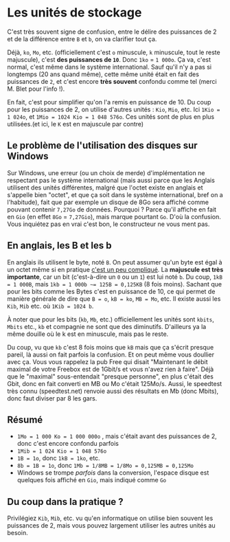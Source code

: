 # Les unités de stockage

C'est très souvent signe de confusion, entre le délire des puissances de 2 et de la différence entre `B` et `b`, on va clarifier tout ça.

Déjà, `ko`, `Mo`, etc. (officiellement c'est `o` minuscule, `k` minuscule, tout le reste majuscule), c'est **des puissances de `10`**. Donc `1ko` = `1 000o`. Ça va, c'est normal, c'est même dans le
système international. Sauf qu'il n'y a pas si longtemps (20 ans quand même), cette même unité était en fait des puissances de `2`, et c'est encore **très souvent** confondu comme tel (merci
M. Blet pour l'info !).

En fait, c'est pour simplifier qu'on l'a remis en puissance de 10. Du coup pour les puissances de 2, on utilise d'autres unités : `Kio`, `Mio`, etc. Ici
`1Kio = 1 024o`, et `1Mio = 1024 Kio = 1 048 576o`. Ces unités sont de plus en plus utilisées.(et ici, le `K` est en majuscule par contre)

## Le problème de l'utilisation des disques sur Windows

Sur Windows, une erreur (ou un choix de merde) d'implémentation ne respectant pas le système international (mais aussi parce que les Anglais utilisent des unités différentes, malgré que l'octet existe
en anglais et s'appelle bien "octet", et que ça soit dans le système international, bref on a l'habitude), fait que par exemple un disque de 8Go sera affiché comme pouvant contenir `7,27Go` de données.
Pourquoi ? Parce qu'il affiche en fait en `Gio` (en effet `8Go` = `7,27Gio`), mais marque pourtant `Go`. D'où la confusion. Vous inquiétez pas en vrai c'est bon, le constructeur ne vous ment pas.

## En anglais, les B et les b

En anglais ils utilisent le byte, noté `B`. On peut assumer qu'un byte est égal à un octet même si en pratique [c'est un peu compliqué](https://en.wikipedia.org/wiki/Byte). La **majuscule est très importante**,
car un bit (c'est-à-dire un `0` ou un `1`) est lui noté `b`. Du coup, `1kB = 1 000B`, mais `1kb = 1 000b ~= 125B = 0,125KB` (8 fois moins). Sachant que pour les bits comme les Bytes c'est en puissance de 10,
ce qui permet de manière générale de dire que `B = o`, `kB = ko`, `MB = Mo`, etc. Il existe aussi les `Kib`, `Mib` etc. où `1Kib = 1024 b`. 

À noter que pour les bits (`kb`, `Mb`, etc.) officiellement les unités sont `kbits`, `Mbits` etc., `kb` et compagnie ne sont que des diminutifs. D'ailleurs ya la même douille où le k est en minuscule,
mais pas le reste. 

Du coup, vu que `kb` c'est 8 fois moins que `kB` mais que ça s'écrit presque pareil, là aussi on fait parfois la confusion. Et on peut même vous doullier avec ça. Vous vous rappelez la pub Free qui disait
"Maintenant le débit maximal de votre Freebox est de 1Gbit/s et vous n'avez rien à faire". Déjà que le "maximal" sous-entendait "presque personne", en plus c'était des Gbit, donc en fait converti en MB ou
Mo c'était 125Mo/s. Aussi, le speedtest très connu (speedtest.net) renvoie aussi des résultats en Mb (donc Mbits), donc faut diviser par 8 les gars.

## Résumé

- `1Mo = 1 000 Ko = 1 000 000o` , mais c'était avant des puissances de 2, donc c'est encore confondu parfois
- `1Mib = 1 024 Kio = 1 048 576o`
- `1B = 1o`, donc `1kB = 1ko`, etc.
- `8b = 1B = 1o`, donc `1Mb = 1/8MB = 1/8Mo = 0,125MB = 0,125Mo`
- Windows se trompe _parfois_ dans la conversion, l'espace disque est quelques fois affiché en `Gio`, mais indiqué comme `Go`

## Du coup dans la pratique ?

Privilégiez `Kib`, `Mib`, etc. vu qu'en informatique on utilise bien souvent les puissances de 2, mais vous pouvez largement utiliser les autres unités au besoin.
